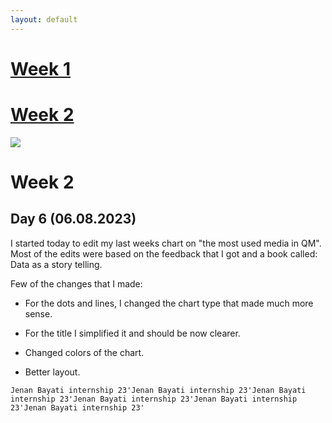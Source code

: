 ```yaml
---
layout: default
---
```


# [Week 1](./another-page.html)
# [Week 2](./another-page-2.html)


<img src="https://seeklogo.com/images/Q/qatar-museum-logo-304B742416-seeklogo.com.png">

# Week 2

## Day 6 (06.08.2023)

I started today to edit my last weeks chart on "the most used media in QM". Most of the edits were based on the feedback that I got and a book called: Data as a story telling. 

Few of the changes that I made:

* For the dots and lines, I changed the chart type that made much more sense.
  
* For the title I simplified it and should be now clearer.
  
* Changed colors of the chart.
* Better layout.




```
Jenan Bayati internship 23'Jenan Bayati internship 23'Jenan Bayati internship 23'Jenan Bayati internship 23'Jenan Bayati internship 23'Jenan Bayati internship 23'
```
